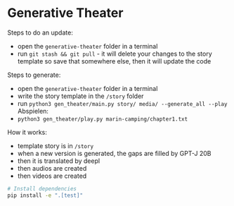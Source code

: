 # Generative Theater


Steps to do an update:
- open the `generative-theater` folder in a terminal
- run `git stash && git pull` - it will delete your changes to the story template so save that somewhere else, then it will update the code

Steps to generate:
- open the `generative-theater` folder in a terminal
- write the story template in the `/story` folder
- run `python3 gen_theater/main.py story/ media/ --generate_all --play`
Abspielen:
- `python3 gen_theater/play.py marin-camping/chapter1.txt`

How it works:
- template story is in `/story`
- when a new version is generated, the gaps are filled by GPT-J 20B
- then it is translated by deepl
- then audios are created
- then videos are created

```sh
# Install dependencies
pip install -e ".[test]"
```
